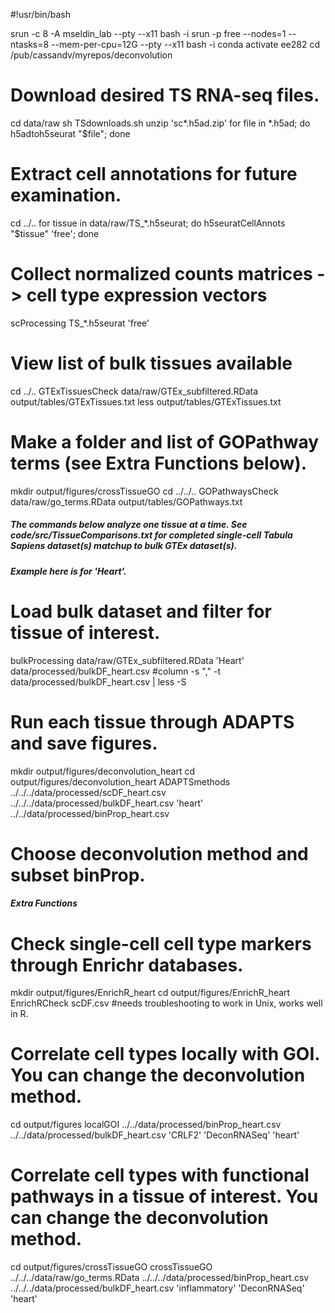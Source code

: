 #!usr/bin/bash

srun -c 8 -A mseldin_lab --pty --x11 bash -i
srun -p free --nodes=1 --ntasks=8 --mem-per-cpu=12G --pty --x11 bash -i
conda activate ee282
cd /pub/cassandv/myrepos/deconvolution

# Download desired TS RNA-seq files.
cd data/raw
sh TSdownloads.sh
unzip 'sc*.h5ad.zip'
for file in *.h5ad; do h5adtoh5seurat "$file"; done

# Extract cell annotations for future examination.
cd ../..
for tissue in data/raw/TS_*.h5seurat; do h5seuratCellAnnots "$tissue" 'free'; done

# Collect normalized counts matrices -> cell type expression vectors
scProcessing TS_*.h5seurat 'free'

# View list of bulk tissues available
cd ../..
GTExTissuesCheck data/raw/GTEx_subfiltered.RData output/tables/GTExTissues.txt
less output/tables/GTExTissues.txt

# Make a folder and list of GOPathway terms (see Extra Functions below).
mkdir output/figures/crossTissueGO
cd ../../..
GOPathwaysCheck data/raw/go_terms.RData output/tables/GOPathways.txt



##### The commands below analyze one tissue at a time. See code/src/TissueComparisons.txt for completed single-cell Tabula Sapiens dataset(s) matchup to bulk GTEx dataset(s).
##### Example here is for 'Heart'.

# Load bulk dataset and filter for tissue of interest.
bulkProcessing data/raw/GTEx_subfiltered.RData 'Heart' data/processed/bulkDF_heart.csv
#column -s "," -t data/processed/bulkDF_heart.csv | less -S

# Run each tissue through ADAPTS and save figures.
mkdir output/figures/deconvolution_heart
cd output/figures/deconvolution_heart
ADAPTSmethods ../../../data/processed/scDF_heart.csv ../../../data/processed/bulkDF_heart.csv 'heart' ../../data/processed/binProp_heart.csv

# Choose deconvolution method and subset binProp.


##### Extra Functions

# Check single-cell cell type markers through Enrichr databases.
mkdir output/figures/EnrichR_heart
cd output/figures/EnrichR_heart
EnrichRCheck scDF.csv #needs troubleshooting to work in Unix, works well in R.

# Correlate cell types locally with GOI. You can change the deconvolution method.
cd output/figures
localGOI ../../data/processed/binProp_heart.csv ../../data/processed/bulkDF_heart.csv 'CRLF2' 'DeconRNASeq' 'heart'

# Correlate cell types with functional pathways in a tissue of interest. You can change the deconvolution method.
cd output/figures/crossTissueGO
crossTissueGO ../../../data/raw/go_terms.RData ../../../data/processed/binProp_heart.csv ../../../data/processed/bulkDF_heart.csv 'inflammatory' 'DeconRNASeq' 'heart'
